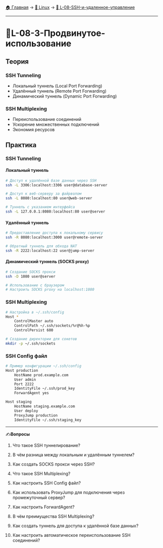 [🏠 Главная](../../README.md) → [🐧 Linux](../../README.md#-linux) → [🔐 L-08-SSH-и-удаленное-управление](../../README.md#-l-08-ssh-и-удаленное-управление)

---

# 🔐L-08-3-Продвинутое-использование

## Теория

### SSH Tunneling
- Локальный туннель (Local Port Forwarding)
- Удалённый туннель (Remote Port Forwarding)
- Динамический туннель (Dynamic Port Forwarding)

### SSH Multiplexing
- Переиспользование соединений
- Ускорение множественных подключений
- Экономия ресурсов

## Практика

### SSH Tunneling

#### Локальный туннель
```bash
# Доступ к удалённой базе данных через SSH
ssh -L 3306:localhost:3306 user@database-server

# Доступ к веб-серверу за файрволом
ssh -L 8080:localhost:80 user@web-server

# Туннель с указанием интерфейса
ssh -L 127.0.0.1:8080:localhost:80 user@server
```

#### Удалённый туннель
```bash
# Предоставление доступа к локальному сервису
ssh -R 8080:localhost:3000 user@remote-server

# Обратный туннель для обхода NAT
ssh -R 2222:localhost:22 user@jump-server
```

#### Динамический туннель (SOCKS proxy)
```bash
# Создание SOCKS прокси
ssh -D 1080 user@server

# Использование с браузером
# Настроить SOCKS proxy на localhost:1080
```

### SSH Multiplexing
```bash
# Настройка в ~/.ssh/config
Host *
    ControlMaster auto
    ControlPath ~/.ssh/sockets/%r@%h-%p
    ControlPersist 600

# Создание директории для сокетов
mkdir -p ~/.ssh/sockets
```

### SSH Config файл
```bash
# Пример конфигурации ~/.ssh/config
Host production
    HostName prod.example.com
    User admin
    Port 2222
    IdentityFile ~/.ssh/prod_key
    ForwardAgent yes

Host staging
    HostName staging.example.com
    User deploy
    ProxyJump production
    IdentityFile ~/.ssh/staging_key
```

---

✍️**Вопросы**

1. Что такое SSH туннелирование?

2. В чём разница между локальным и удалённым туннелем?

3. Как создать SOCKS прокси через SSH?

4. Что такое SSH Multiplexing?

5. Как настроить SSH Config файл?

6. Как использовать ProxyJump для подключения через промежуточный сервер?

7. Как настроить ForwardAgent?

8. В чём преимущества SSH Multiplexing?

9. Как создать туннель для доступа к удалённой базе данных?

10. Как настроить автоматическое переиспользование SSH соединений?
